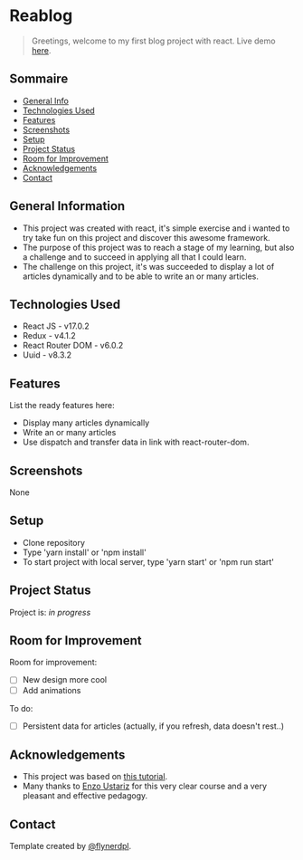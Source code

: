 # Reablog
> Greetings, welcome to my first blog project with react.
> Live demo [here](https://jtavernier-blog-react.vercel.app/).

## Sommaire
* [General Info](#general-information)
* [Technologies Used](#technologies-used)
* [Features](#features)
* [Screenshots](#screenshots)
* [Setup](#setup)
* [Project Status](#project-status)
* [Room for Improvement](#room-for-improvement)
* [Acknowledgements](#acknowledgements)
* [Contact](#contact)
<!-- * [License](#license) -->


## General Information
- This project was created with react, it's simple exercise and i wanted to try take fun on this project and discover this awesome framework.
- The purpose of this project was to reach a stage of my learning, but also a challenge and to succeed in applying all that I could learn.
- The challenge on this project, it's was succeeded to display a lot of articles dynamically and to be able to write an or many articles.
<!-- You don't have to answer all the questions - just the ones relevant to your project. -->


## Technologies Used
- React JS - v17.0.2
- Redux - v4.1.2
- React Router DOM - v6.0.2
- Uuid - v8.3.2


## Features
List the ready features here:
- Display many articles dynamically
- Write an or many articles
- Use dispatch and transfer data in link with react-router-dom.


## Screenshots
None
<!-- If you have screenshots you'd like to share, include them here. -->


## Setup
- Clone repository
- Type 'yarn install' or 'npm install'
- To start project with local server, type 'yarn start' or 'npm run start'


## Project Status
Project is: _in progress_


## Room for Improvement

Room for improvement:
- [ ] New design more cool
- [ ] Add animations

To do:
- [ ] Persistent data for articles (actually, if you refresh, data doesn't rest..)


## Acknowledgements
- This project was based on [this tutorial](https://www.udemy.com/course/react-formation-complete/).
- Many thanks to [Enzo Ustariz](https://www.linkedin.com/in/enzo-ustariz-9b517012a/) for this very clear course and a very pleasant and effective pedagogy.


## Contact
Template created by [@flynerdpl](https://www.flynerd.pl/).
